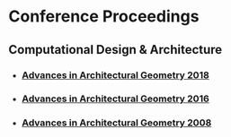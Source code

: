 # Conference Proceedings

## Computational Design & Architecture

* ### [Advances in Architectural Geometry 2018](https://research.chalmers.se/publication/504188/file/504188_Fulltext.pdf)
* ### [Advances in Architectural Geometry 2016](https://vdf.ch/index.php?route=product/product/download&eoa_id=9082&product_id=2001)
* ### [Advances in Architectural Geometry 2008](https://www.researchgate.net/publication/303519074_Advances_in_Architectural_Geometry_Conference_Proceedings_2008/download)

